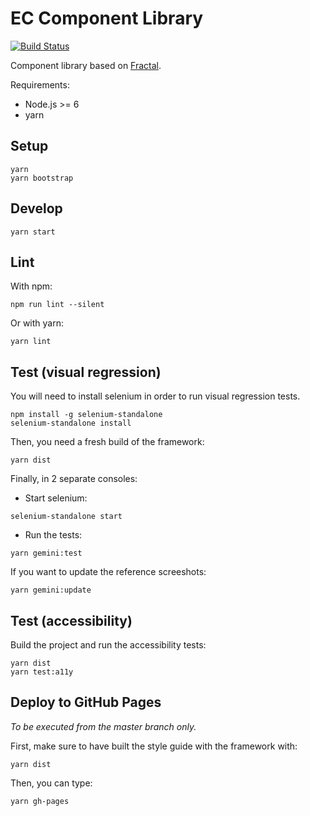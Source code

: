 # EC Component Library

[![Build Status](https://travis-ci.org/ec-europa/europa-component-library.svg?branch=master)](https://travis-ci.org/ec-europa/europa-component-library)

Component library based on [Fractal](http://fractal.build/).

Requirements:
-   Node.js >= 6
-   yarn

## Setup

```
yarn
yarn bootstrap
```

## Develop

```
yarn start
```

## Lint

With npm:

```
npm run lint --silent
```

Or with yarn:

```
yarn lint
```

## Test (visual regression)

You will need to install selenium in order to run visual regression tests.

```
npm install -g selenium-standalone
selenium-standalone install
```

Then, you need a fresh build of the framework:

```
yarn dist
```

Finally, in 2 separate consoles:

-   Start selenium:

```
selenium-standalone start
```

-   Run the tests:

```
yarn gemini:test
```

If you want to update the reference screeshots:

```
yarn gemini:update
```

## Test (accessibility)

Build the project and run the accessibility tests:

```
yarn dist
yarn test:a11y
```

## Deploy to GitHub Pages

_To be executed from the master branch only._

First, make sure to have built the style guide with the framework with:

```
yarn dist
```

Then, you can type:

```
yarn gh-pages
```
